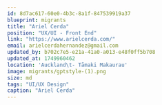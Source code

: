 ```yaml
---
id: 8d7ac617-60e0-4b3c-8a1f-847539919a37
blueprint: migrants
title: "Ariel Cerda"
position: "UX/UI - Front End"
link: "https://www.arielcerda.com/"
email: arielcerdahernandez@gmail.com
updated_by: b702c7e5-e21a-41a0-a013-e48f0ff5b708
updated_at: 1749960462
location: 'Auckland\t- Tāmaki Makaurau'
image: migrants/gptstyle-(1).png
size: md
tags: "UI/UX Design"
caption: "Ariel Cerda"
---
```

